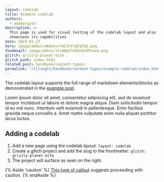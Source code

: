 ```yaml
---
layout: codelab
title: Example codelab
authors:
  - adamargyle
description: >-
  This page is used for visual testing of the codelab layout and also
  showcases its capabilities
date: 2023-01-17
hero: image/admin/wKAhovrYm23nFtqFqYbE.png
thumbnail: image/admin/tYvAWgtTaUOxXe9Pxacm.png
glitch: grizzly-planet-bite
glitch_path: index.html
related_post: handbook/content-types/
permalink: "/{{lang}}/handbook/content-types/example-codelab/index.html"
---
```

The codelab layout supports the full range of markdown elements/blocks as demonstrated in
the [example post](/handbook/content-types/example-post).

Lorem ipsum dolor sit amet, consectetur adipiscing elit, sed do eiusmod tempor incididunt ut labore et dolore
magna aliqua. Diam sollicitudin tempor id eu nisl nunc. Interdum velit euismod in pellentesque.
Enim facilisis gravida neque convallis a. Amet mattis vulputate enim nulla aliquet porttitor lacus luctus.

## Adding a codelab

1. Add a new page using the codelab layout: `layout: codelab`
2. Create a glitch project and add the slug to the frontmatter: `glitch: grizzly-planet-bite`
3. The project will surface as seen on the right.

{% Aside 'caution' %}
[This type of callout](#) suggests proceeding with caution.
{% endAside %}

